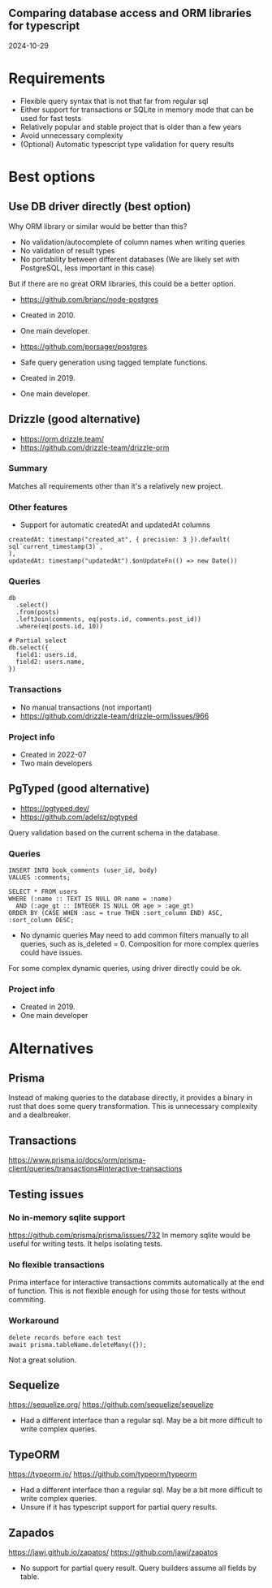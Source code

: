 ## Comparing database access and ORM libraries for typescript

2024-10-29

# Requirements
- Flexible query syntax that is not that far from regular sql
- Either support for transactions or SQLite in memory mode that can be used for fast tests
- Relatively popular and stable project that is older than a few years
- Avoid unnecessary complexity
- (Optional) Automatic typescript type validation for query results

# Best options

## Use DB driver directly (best option)
Why ORM library or similar would be better than this?
- No validation/autocomplete of column names when writing queries
- No validation of result types
- No portability between different databases (We are likely set with PostgreSQL, less important in this case)

But if there are no great ORM libraries, this could be a better option.

- https://github.com/brianc/node-postgres
- Created in 2010.
- One main developer.

- https://github.com/porsager/postgres
- Safe query generation using tagged template functions.
- Created in 2019.
- One main developer.

## Drizzle (good alternative)
- https://orm.drizzle.team/
- https://github.com/drizzle-team/drizzle-orm

### Summary
Matches all requirements other than it's a relatively new project.

### Other features
- Support for automatic createdAt and updatedAt columns
```
createdAt: timestamp("created_at", { precision: 3 }).default(
sql`current_timestamp(3)`,
),
updatedAt: timestamp("updatedAt").$onUpdateFn(() => new Date())
```

### Queries
```
db
  .select()
  .from(posts)
  .leftJoin(comments, eq(posts.id, comments.post_id))
  .where(eq(posts.id, 10))
	
# Partial select
db.select({
  field1: users.id,
  field2: users.name,
})
```

### Transactions
- No manual transactions (not important)
- https://github.com/drizzle-team/drizzle-orm/issues/966

### Project info
- Created in 2022-07
- Two main developers

## PgTyped (good alternative)
- https://pgtyped.dev/
- https://github.com/adelsz/pgtyped

Query validation based on the current schema in the database.

### Queries
```
INSERT INTO book_comments (user_id, body)
VALUES :comments;

SELECT * FROM users
WHERE (:name :: TEXT IS NULL OR name = :name)
  AND (:age_gt :: INTEGER IS NULL OR age > :age_gt)
ORDER BY (CASE WHEN :asc = true THEN :sort_column END) ASC, :sort_column DESC;	
```

- No dynamic queries
May need to add common filters manually to all queries, such as is_deleted = 0. Composition for more complex queries could have issues.

For some complex dynamic queries, using driver directly could be ok.

### Project info
- Created in 2019.
- One main developer

# Alternatives

## Prisma

Instead of making queries to the database directly, it provides a binary in rust that does some query transformation. This is unnecessary complexity and a dealbreaker.

## Transactions

https://www.prisma.io/docs/orm/prisma-client/queries/transactions#interactive-transactions

## Testing issues

### No in-memory sqlite support
https://github.com/prisma/prisma/issues/732
In memory sqlite would be useful for writing tests. It helps isolating tests.

### No flexible transactions
Prima interface for interactive transactions commits automatically at the end of function. This is not flexible enough for using those for tests without commiting.

### Workaround
```
delete records before each test
await prisma.tableName.deleteMany({});
```
Not a great solution.

## Sequelize
https://sequelize.org/
https://github.com/sequelize/sequelize

- Had a different interface than a regular sql. May be a bit more difficult to write complex queries.

## TypeORM
https://typeorm.io/
https://github.com/typeorm/typeorm

- Had a different interface than a regular sql. May be a bit more difficult to write complex queries.
- Unsure if it has typescript support for partial query results.

## Zapados
https://jawj.github.io/zapatos/
https://github.com/jawj/zapatos

- No support for partial query result. Query builders assume all fields by table.

